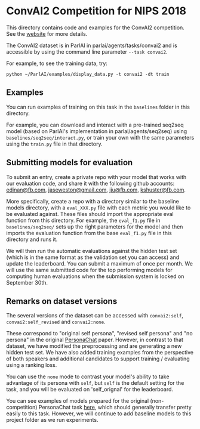 # ConvAI2 Competition for NIPS 2018

This directory contains code and examples for the ConvAI2 competition.
See the [website](http://convai.io/) for more details.

The ConvAI2 dataset is in ParlAI in parlai/agents/tasks/convai2 and is accessible by using the command line parameter `--task convai2`.

For example, to see the training data, try:
```
python ~/ParlAI/examples/display_data.py -t convai2 -dt train
```


## Examples

You can run examples of training on this task in the `baselines` folder in this directory.

For example, you can download and interact with a pre-trained seq2seq model (based on ParlAI's implementation in parlai/agents/seq2seq) using `baselines/seq2seq/interact.py`, or train your own with the same parameters using the `train.py` file in that directory.


## Submitting models for evaluation

To submit an entry, create a private repo with your model that works with our evaluation code, and share it with the following github accounts: edinan@fb.com, jaseweston@gmail.com, jju@fb.com, kshuster@fb.com.

More specifically, create a repo with a directory similar to the baseline models directory, with a `eval_XXX.py` file with each metric you would like to be evaluated against. These files should import the appropriate eval function from this directory. For example, the `eval_f1.py` file in `baselines/seq2seq/` sets up the right parameters for the model and then imports the evaluation function from the base `eval_f1.py` file in this directory and runs it.

We will then run the automatic evaluations against the hidden test set (which is in the same format as the validation set you can access) and update the leaderboard.
You can submit a maximum of once per month.
We will use the same submitted code for the top performing models for computing human evaluations when the submission system is locked on September 30th.


## Remarks on dataset versions

The several versions of the dataset can be accessed with `convai2:self`, `convai2:self_revised` and `convai2:none`.

These correspond to "original self persona", "revised self persona" and "no persona" in the original [PersonaChat](https://arxiv.org/pdf/1801.07243.pdf) paper.
However, in contrast to that dataset, we have modified the preprocessing and are generating a new hidden test set. We have also added training examples from the perspective of both speakers and additional candidates to support training / evaluating using a ranking loss.

You can use the `none` mode to contrast your model's ability to take advantage of its persona with `self`, but `self` is the default setting for the task, and you will be evaluated on 'self_orignal' for the leaderboard.

You can see examples of models prepared for the original (non-competition) PersonaChat task [here](https://github.com/facebookresearch/ParlAI/tree/master/projects/personachat), which should generally transfer pretty easily to this task. However, we will continue to add baseline models to this project folder as we run experiments.
